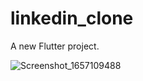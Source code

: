 # linkedin_clone

A new Flutter project.


![Screenshot_1657109488](https://user-images.githubusercontent.com/103585596/177547321-48adbccf-b4ba-486f-8036-08bd77d971fa.png)
